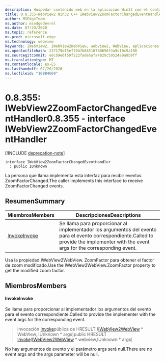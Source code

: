 ```yaml
---
description: Hospedar contenido web en la aplicación Win32 con el control Microsoft Edge WebView2
title: 0.8.355-WebView2 Win32 C++ IWebView2ZoomFactorChangedEventHandler
author: MSEdgeTeam
ms.author: msedgedevrel
ms.date: 07/20/2020
ms.topic: reference
ms.prod: microsoft-edge
ms.technology: webview
keywords: IWebView2, IWebView2WebView, webview2, WebView, aplicaciones Win32, Win32, Edge
ms.openlocfilehash: 237179df5ef704fb88516780696f3a9c10c9a198
ms.sourcegitcommit: e0cb9e6f59f222fade6afa4829c59524a9a9b9ff
ms.translationtype: MT
ms.contentlocale: es-ES
ms.lasthandoff: 07/20/2020
ms.locfileid: "10884669"
---
```

# <span data-ttu-id="6ed8f-104">0.8.355: IWebView2ZoomFactorChangedEventHandler</span><span class="sxs-lookup"><span data-stu-id="6ed8f-104">0.8.355 - interface IWebView2ZoomFactorChangedEventHandler</span></span> 

[!INCLUDE [deprecation-note](../../includes/deprecation-note.md)]

```
interface IWebView2ZoomFactorChangedEventHandler
  : public IUnknown
```

<span data-ttu-id="6ed8f-105">La persona que llama implementa esta interfaz para recibir eventos ZoomFactorChanged.</span><span class="sxs-lookup"><span data-stu-id="6ed8f-105">The caller implements this interface to receive ZoomFactorChanged events.</span></span>

## <span data-ttu-id="6ed8f-106">Resumen</span><span class="sxs-lookup"><span data-stu-id="6ed8f-106">Summary</span></span>

 <span data-ttu-id="6ed8f-107">Miembros</span><span class="sxs-lookup"><span data-stu-id="6ed8f-107">Members</span></span>                        | <span data-ttu-id="6ed8f-108">Descripciones</span><span class="sxs-lookup"><span data-stu-id="6ed8f-108">Descriptions</span></span>
--------------------------------|---------------------------------------------
[<span data-ttu-id="6ed8f-109">Invoke</span><span class="sxs-lookup"><span data-stu-id="6ed8f-109">Invoke</span></span>](#invoke) | <span data-ttu-id="6ed8f-110">Se llama para proporcionar al implementador los argumentos del evento para el evento correspondiente.</span><span class="sxs-lookup"><span data-stu-id="6ed8f-110">Called to provide the implementer with the event args for the corresponding event.</span></span>

<span data-ttu-id="6ed8f-111">Usa la propiedad IWebView2WebView. ZoomFactor para obtener el factor de zoom modificado.</span><span class="sxs-lookup"><span data-stu-id="6ed8f-111">Use the IWebView2WebView.ZoomFactor property to get the modified zoom factor.</span></span>

## <span data-ttu-id="6ed8f-112">Miembros</span><span class="sxs-lookup"><span data-stu-id="6ed8f-112">Members</span></span>

#### <span data-ttu-id="6ed8f-113">Invoke</span><span class="sxs-lookup"><span data-stu-id="6ed8f-113">Invoke</span></span> 

<span data-ttu-id="6ed8f-114">Se llama para proporcionar al implementador los argumentos del evento para el evento correspondiente.</span><span class="sxs-lookup"><span data-stu-id="6ed8f-114">Called to provide the implementer with the event args for the corresponding event.</span></span>

> <span data-ttu-id="6ed8f-115">invocación [Invoke](#invoke)pública de HRESULT ([IWebView2WebView](IWebView2WebView.md) \* WebView, IUnknown \* args)</span><span class="sxs-lookup"><span data-stu-id="6ed8f-115">public HRESULT [Invoke](#invoke)([IWebView2WebView](IWebView2WebView.md) \* webview,IUnknown \* args)</span></span>

<span data-ttu-id="6ed8f-116">No hay argumentos de evento y el parámetro args será null.</span><span class="sxs-lookup"><span data-stu-id="6ed8f-116">There are no event args and the args parameter will be null.</span></span>

